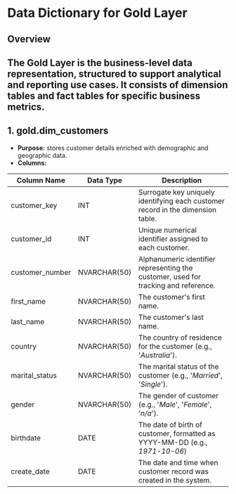 # Data Dictionary for Gold Layer

## Overview

The Gold Layer is the business-level data representation, structured to support analytical and reporting use cases. It consists of **dimension tables** and **fact tables** for specific business metrics.
---

## 1. gold.dim_customers

- **Purpose:** stores customer details enriched with demographic and geographic data.
- **Columns:**

| Column Name     | Data Type    | Description                                                                         |
| --------------- | ------------ | ----------------------------------------------------------------------------------- |
| customer_key    | INT          | Surrogate key uniquely identifying each customer record in the dimension table.     |
| customer_id     | INT          | Unique numerical identifier assigned to each customer.                              |
| customer_number | NVARCHAR(50) | Alphanumeric identifier representing the customer, used for tracking and reference. |
| first_name      | NVARCHAR(50) | The customer's first name.                                                          |
| last_name       | NVARCHAR(50) | The customer's last name.                                                           |
| country         | NVARCHAR(50) | The country of residence for the customer (e.g., '*Australia*').                    |
| marital_status  | NVARCHAR(50) | The marital status of the customer (e.g., '*Married*', '*Single*').                 |
| gender          | NVARCHAR(50) | The gender of customer (e.g., '*Male*', '*Female*', '*n/a*').                       |
| birthdate       | DATE         | The date of birth of customer, formatted as YYYY-MM-DD (e.g., _1971-10-06_)         |
| create_date     | DATE         | The date and time when customer record was created in the system.                   |
